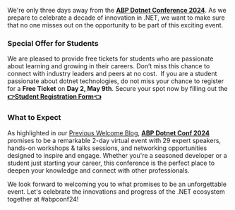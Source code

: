 We're only three days away from the **[ABP Dotnet Conference 2024](https://abp.io/conference/2024)**. As we prepare to celebrate a decade of innovation in .NET, we want to make sure that no one misses out on the opportunity to be part of this exciting event.

### Special Offer for Students
We are pleased to provide free tickets for students who are passionate about learning and growing in their careers. Don’t miss this chance to connect with industry leaders and peers at no cost.  If you are a student passionate about dotnet technologies, do not miss your chance to register for a **Free Ticket** on **Day 2, May 9th**. Secure your spot now by filling out the **[👉Student Registration Form👈](https://docs.google.com/forms/u/1/d/e/1FAIpQLSeExnaZ5KKO4D-AtuxBVm3qon7kqyAT8fPuxzrOFuoaEQEVcA/viewform?usp=send_form)**


### What to Expect
As highlighted in our [Previous Welcome Blog](https://blog.abp.io/abp/Welcome-to-ABP-Dotnet-Conf%252724%253A-A-Decade-of-.NET-Innovation), **[ABP Dotnet Conf 2024](https://abp.io/conference/2024)** promises to be a remarkable 2-day virtual event with 29 expert speakers, hands-on workshops & talks sessions, and networking opportunities designed to inspire and engage. Whether you're a seasoned developer or a student just starting your career, this conference is the perfect place to deepen your knowledge and connect with other professionals.


We look forward to welcoming you to what promises to be an unforgettable event. Let's celebrate the innovations and progress of the .NET ecosystem together at #abpconf24!
